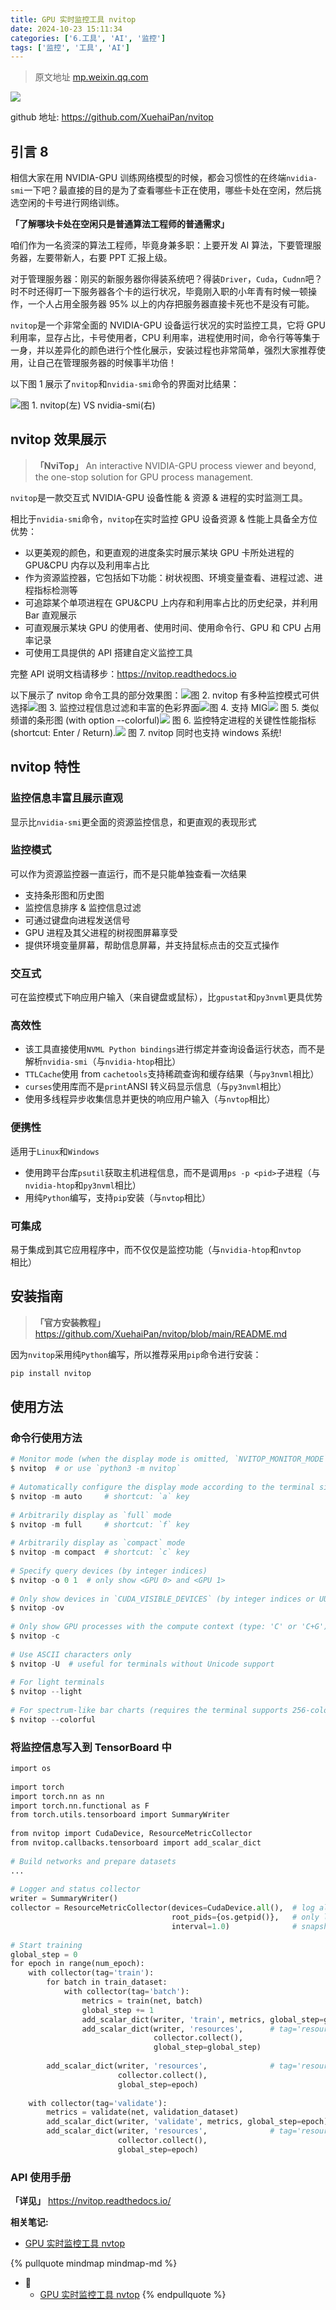 ```yaml
---
title: GPU 实时监控工具 nvitop
date: 2024-10-23 15:11:34
categories: ['6.工具', 'AI', '监控']
tags: ['监控', '工具', 'AI']
---
```


> 原文地址 [mp.weixin.qq.com](https://mp.weixin.qq.com/s/SlOJZmF08v3-6o6rXWIHaQ)

![](https://mmbiz.qpic.cn/mmbiz_png/oAH7GxxkX4qI7iaeTpaq6GnL2eXOic81xfPEyzGhqefZpbicPgUfn8vgDbXhqBYqQaB9ylK0KZ7uCnpnkz1HtgxMA/640?wx_fmt=png)

github 地址: https://github.com/XuehaiPan/nvitop
  
  
## 引言 8

相信大家在用 NVIDIA-GPU 训练网络模型的时候，都会习惯性的在终端`nvidia-smi`一下吧？最直接的目的是为了查看哪些卡正在使用，哪些卡处在空闲，然后挑选空闲的卡号进行网络训练。

**「了解哪块卡处在空闲只是普通算法工程师的普通需求」**

咱们作为一名资深的算法工程师，毕竟身兼多职：上要开发 AI 算法，下要管理服务器，左要带新人，右要 PPT 汇报上级。

对于管理服务器：刚买的新服务器你得装系统吧？得装`Driver`，`Cuda`，`Cudnn`吧？时不时还得盯一下服务器各个卡的运行状况，毕竟刚入职的小年青有时候一顿操作，一个人占用全服务器 95% 以上的内存把服务器直接卡死也不是没有可能。

`nvitop`是一个非常全面的 NVIDIA-GPU 设备运行状况的实时监控工具，它将 GPU 利用率，显存占比，卡号使用者，CPU 利用率，进程使用时间，命令行等等集于一身，并以差异化的颜色进行个性化展示，安装过程也非常简单，强烈大家推荐使用，让自己在管理服务器的时候事半功倍！

以下图 1 展示了`nvitop`和`nvidia-smi`命令的界面对比结果：

![](https://mmbiz.qpic.cn/mmbiz_png/oAH7GxxkX4oiapfe7dgr7JRYVRCvR3JKFf4jX1JDbK3BYK9oJicn2jRTKYtZTjjnegFxfcQWMfILx5rB7W6gYicJQ/640?wx_fmt=png)图 1. nvitop(左) VS nvidia-smi(右)
  
  
## nvitop 效果展示

> **「NviTop」** An interactive NVIDIA-GPU process viewer and beyond, the one-stop solution for GPU process management.

`nvitop`是一款交互式 NVIDIA-GPU 设备性能 & 资源 & 进程的实时监测工具。

相比于`nvidia-smi`命令，`nvitop`在实时监控 GPU 设备资源 & 性能上具备全方位优势：

*   以更美观的颜色，和更直观的进度条实时展示某块 GPU 卡所处进程的 GPU&CPU 内存以及利用率占比    
*   作为资源监控器，它包括如下功能：树状视图、环境变量查看、进程过滤、进程指标检测等    
*   可追踪某个单项进程在 GPU&CPU 上内存和利用率占比的历史纪录，并利用 Bar 直观展示    
*   可直观展示某块 GPU 的使用者、使用时间、使用命令行、GPU 和 CPU 占用率记录    
*   可使用工具提供的 API 搭建自定义监控工具    

完整 API 说明文档请移步：https://nvitop.readthedocs.io

以下展示了 nvitop 命令工具的部分效果图：![](https://mmbiz.qpic.cn/mmbiz_png/oAH7GxxkX4oiapfe7dgr7JRYVRCvR3JKFdP5kBEJGIyxTbRGCiaNLpft6tQW4efOFxbEicgNeXbkQ5szypAGfibd2A/640?wx_fmt=png)图 2. nvitop 有多种监控模式可供选择![](https://mmbiz.qpic.cn/mmbiz_png/oAH7GxxkX4oiapfe7dgr7JRYVRCvR3JKFY6Z9XDFkzpDLP8jW53EtJbMxiaiaNV4fn1EkozeibmeSb6w28JpUgibF8g/640?wx_fmt=png)图 3. 监控过程信息过滤和丰富的色彩界面![](https://mmbiz.qpic.cn/mmbiz_png/oAH7GxxkX4oiapfe7dgr7JRYVRCvR3JKFkibtApLHIcO4rUUeMS4H6n6Kp1nKTbPMuoSUEr4zwKIGCl3xq7vfiboQ/640?wx_fmt=png)图 4. 支持 MIG![](https://mmbiz.qpic.cn/mmbiz_png/oAH7GxxkX4oiapfe7dgr7JRYVRCvR3JKFJj8YajmmpFLib9dNqVSAsrYY58DgBOFZQlUQtry4jluKnI85LQEQuaw/640?wx_fmt=png) 图 5. 类似频谱的条形图 (with option --colorful)![](https://mmbiz.qpic.cn/mmbiz_png/oAH7GxxkX4oiapfe7dgr7JRYVRCvR3JKFJeIR6QNVqrMWmnsjElsXyKAgBSKPoicXkVEExeovz8TOU65TXNHdqLQ/640?wx_fmt=png) 图 6. 监控特定进程的关键性性能指标 (shortcut: Enter / Return).![](https://mmbiz.qpic.cn/mmbiz_png/oAH7GxxkX4oiapfe7dgr7JRYVRCvR3JKFE0z7fOPibGibZ3HTFNtiaayicwZOl1kzFpBBNvcVfv2nwGlJjL3FpCejRg/640?wx_fmt=png) 图 7. nvitop 同时也支持 windows 系统!
  
  
## nvitop 特性

  
  
### 监控信息丰富且展示直观

显示比`nvidia-smi`更全面的资源监控信息，和更直观的表现形式
  
  
### 监控模式

可以作为资源监控器一直运行，而不是只能单独查看一次结果

*   支持条形图和历史图    
*   监控信息排序 & 监控信息过滤    
*   可通过键盘向进程发送信号    
*   GPU 进程及其父进程的树视图屏幕享受    
*   提供环境变量屏幕，帮助信息屏幕，并支持鼠标点击的交互式操作    
  
  
### 交互式

可在监控模式下响应用户输入（来自键盘或鼠标），比`gpustat`和`py3nvml`更具优势
  
  
### 高效性

*   该工具直接使用`NVML Python bindings`进行绑定并查询设备运行状态，而不是解析`nvidia-smi`（与`nvidia-htop`相比）    
*   `TTLCache`使用 from `cachetools`支持稀疏查询和缓存结果（与`py3nvml`相比）    
*   `curses`使用库而不是`print`ANSI 转义码显示信息（与`py3nvml`相比）    
*   使用多线程异步收集信息并更快的响应用户输入（与`nvtop`相比）    
  
  
### 便携性

适用于`Linux`和`Windows`

*   使用跨平台库`psutil`获取主机进程信息，而不是调用`ps -p <pid>`子进程（与`nvidia-htop`和`py3nvml`相比）    
*   用纯`Python`编写，支持`pip`安装（与`nvtop`相比）    
  
  
### 可集成

易于集成到其它应用程序中，而不仅仅是监控功能（与`nvidia-htop`和`nvtop`相比）
  
  
## 安装指南

> **「官方安装教程」** https://github.com/XuehaiPan/nvitop/blob/main/README.md

因为`nvitop`采用纯`Python`编写，所以推荐采用`pip`命令进行安装：
```python
pip install nvitop
```
  
  
## 使用方法

  
  
### 命令行使用方法

```python
# Monitor mode (when the display mode is omitted, `NVITOP_MONITOR_MODE` will be used)  
$ nvitop  # or use `python3 -m nvitop`  
  
# Automatically configure the display mode according to the terminal size  
$ nvitop -m auto     # shortcut: `a` key  
  
# Arbitrarily display as `full` mode  
$ nvitop -m full     # shortcut: `f` key  
  
# Arbitrarily display as `compact` mode  
$ nvitop -m compact  # shortcut: `c` key  
  
# Specify query devices (by integer indices)  
$ nvitop -o 0 1  # only show <GPU 0> and <GPU 1>  
  
# Only show devices in `CUDA_VISIBLE_DEVICES` (by integer indices or UUID strings)  
$ nvitop -ov  
  
# Only show GPU processes with the compute context (type: 'C' or 'C+G')  
$ nvitop -c  
  
# Use ASCII characters only  
$ nvitop -U  # useful for terminals without Unicode support  
  
# For light terminals  
$ nvitop --light  
  
# For spectrum-like bar charts (requires the terminal supports 256-color)  
$ nvitop --colorful
```
  
  
### 将监控信息写入到 TensorBoard 中

```python
import os  
  
import torch  
import torch.nn as nn  
import torch.nn.functional as F  
from torch.utils.tensorboard import SummaryWriter  
  
from nvitop import CudaDevice, ResourceMetricCollector  
from nvitop.callbacks.tensorboard import add_scalar_dict  
  
# Build networks and prepare datasets  
...  
  
# Logger and status collector  
writer = SummaryWriter()  
collector = ResourceMetricCollector(devices=CudaDevice.all(),  # log all visible CUDA devices and use the CUDA ordinal  
                                    root_pids={os.getpid()},   # only log the descendant processes of the current process  
                                    interval=1.0)              # snapshot interval for background daemon thread  
  
# Start training  
global_step = 0  
for epoch in range(num_epoch):  
    with collector(tag='train'):  
        for batch in train_dataset:  
            with collector(tag='batch'):  
                metrics = train(net, batch)  
                global_step += 1  
                add_scalar_dict(writer, 'train', metrics, global_step=global_step)  
                add_scalar_dict(writer, 'resources',      # tag='resources/train/batch/...'  
                                collector.collect(),  
                                global_step=global_step)  
  
        add_scalar_dict(writer, 'resources',              # tag='resources/train/...'  
                        collector.collect(),  
                        global_step=epoch)  
  
    with collector(tag='validate'):  
        metrics = validate(net, validation_dataset)  
        add_scalar_dict(writer, 'validate', metrics, global_step=epoch)  
        add_scalar_dict(writer, 'resources',              # tag='resources/validate/...'  
                        collector.collect(),  
                        global_step=epoch)
```
  
  
### API 使用手册

**「详见」** https://nvitop.readthedocs.io/


**相关笔记:**

- [GPU 实时监控工具 nvtop](../77451a76ae1222084a1d5bf6efd199dc659c54c0)

{% pullquote mindmap mindmap-md %}
- 🔵
  - [GPU 实时监控工具 nvtop](../77451a76ae1222084a1d5bf6efd199dc659c54c0)
{% endpullquote %}